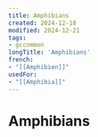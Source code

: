 ```yaml
---
title: Amphibians
created: 2024-12-18
modified: 2024-12-21
tags:
- gccommon
longTitle: 'Amphibians'
french:
- "[[Amphibien]]"
usedFor:
- "[[Amphibia]]"
---
```

# Amphibians
